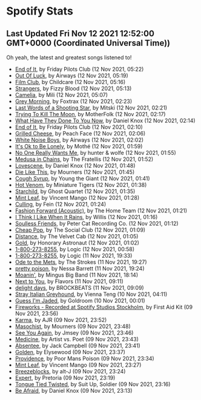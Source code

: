 
# Spotify Stats
## Last Updated Fri Nov 12 2021 12:52:00 GMT+0000 (Coordinated Universal Time))

Oh yeah, the latest and greatest songs listened to!

- [End of It](https://www.last.fm/music/Friday+Pilots+Club/_/End+of+It), by Friday Pilots Club (12 Nov 2021, 05:22)
- [Out Of Luck](https://www.last.fm/music/Airways/_/Out+Of+Luck), by Airways (12 Nov 2021, 05:19)
- [Film Club](https://www.last.fm/music/Childcare/_/Film+Club), by Childcare (12 Nov 2021, 05:16)
- [Strangers](https://www.last.fm/music/Fizzy+Blood/_/Strangers), by Fizzy Blood (12 Nov 2021, 05:13)
- [Camelia](https://www.last.fm/music/Mili/_/Camelia), by Mili (12 Nov 2021, 05:07)
- [Grey Morning](https://www.last.fm/music/Foxtrax/_/Grey+Morning), by Foxtrax (12 Nov 2021, 02:23)
- [Last Words of a Shooting Star](https://www.last.fm/music/Mitski/_/Last+Words+of+a+Shooting+Star), by Mitski (12 Nov 2021, 02:21)
- [Trying To Kill The Moon](https://www.last.fm/music/MotherFolk/_/Trying+To+Kill+The+Moon), by MotherFolk (12 Nov 2021, 02:17)
- [What Have They Done To You Now](https://www.last.fm/music/Daniel+Knox/_/What+Have+They+Done+To+You+Now), by Daniel Knox (12 Nov 2021, 02:14)
- [End of It](https://www.last.fm/music/Friday+Pilots+Club/_/End+of+It), by Friday Pilots Club (12 Nov 2021, 02:10)
- [Grilled Cheese](https://www.last.fm/music/Peach+Face/_/Grilled+Cheese), by Peach Face (12 Nov 2021, 02:06)
- [White Noise Boys](https://www.last.fm/music/Airways/_/White+Noise+Boys), by Airways (12 Nov 2021, 02:02)
- [It's Ok to Be Lonely](https://www.last.fm/music/Moth%C3%A9/_/It%27s+Ok+to+Be+Lonely), by Mothé (12 Nov 2021, 01:59)
- [No One Really Wants Me](https://www.last.fm/music/hunter+&+wolfe/_/No+One+Really+Wants+Me), by hunter & wolfe (12 Nov 2021, 01:55)
- [Medusa in Chains](https://www.last.fm/music/The+Fratellis/_/Medusa+in+Chains), by The Fratellis (12 Nov 2021, 01:52)
- [Lovescene](https://www.last.fm/music/Daniel+Knox/_/Lovescene), by Daniel Knox (12 Nov 2021, 01:48)
- [Die Like This](https://www.last.fm/music/Mourners/_/Die+Like+This), by Mourners (12 Nov 2021, 01:45)
- [Cough Syrup](https://www.last.fm/music/Young+the+Giant/_/Cough+Syrup), by Young the Giant (12 Nov 2021, 01:41)
- [Hot Venom](https://www.last.fm/music/Miniature+Tigers/_/Hot+Venom), by Miniature Tigers (12 Nov 2021, 01:38)
- [Starchild](https://www.last.fm/music/Ghost+Quartet/_/Starchild), by Ghost Quartet (12 Nov 2021, 01:35)
- [Mint Leaf](https://www.last.fm/music/Vincent+Mango/_/Mint+Leaf), by Vincent Mango (12 Nov 2021, 01:28)
- [Culling](https://www.last.fm/music/Fein/_/Culling), by Fein (12 Nov 2021, 01:24)
- [Fashion Forward (Acoustic)](https://www.last.fm/music/The+Home+Team/_/Fashion+Forward+(Acoustic)), by The Home Team (12 Nov 2021, 01:21)
- [I Think I Like When It Rains](https://www.last.fm/music/Willis/_/I+Think+I+Like+When+It+Rains), by Willis (12 Nov 2021, 01:16)
- [Soulless Friends](https://www.last.fm/music/Peter+Cat+Recording+Co./_/Soulless+Friends), by Peter Cat Recording Co. (12 Nov 2021, 01:12)
- [Cheap Pop](https://www.last.fm/music/The+Social+Club/_/Cheap+Pop), by The Social Club (12 Nov 2021, 01:09)
- [Distance](https://www.last.fm/music/The+Velvet+Cab/_/Distance), by The Velvet Cab (12 Nov 2021, 01:05)
- [Gold](https://www.last.fm/music/Honorary+Astronaut/_/Gold), by Honorary Astronaut (12 Nov 2021, 01:02)
- [1-800-273-8255](https://www.last.fm/music/Logic/_/1-800-273-8255), by Logic (12 Nov 2021, 00:58)
- [1-800-273-8255](https://www.last.fm/music/Logic/_/1-800-273-8255), by Logic (11 Nov 2021, 19:33)
- [Ode to the Mets](https://www.last.fm/music/The+Strokes/_/Ode+to+the+Mets), by The Strokes (11 Nov 2021, 19:27)
- [pretty poison](https://www.last.fm/music/Nessa+Barrett/_/pretty+poison), by Nessa Barrett (11 Nov 2021, 19:24)
- [Moanin'](https://www.last.fm/music/Mingus+Big+Band/_/Moanin%27), by Mingus Big Band (11 Nov 2021, 18:14)
- [Next to You](https://www.last.fm/music/Flavors/_/Next+to+You), by Flavors (11 Nov 2021, 09:11)
- [delight days](https://www.last.fm/music/BROCKBEATS/_/delight+days), by BROCKBEATS (11 Nov 2021, 09:09)
- [Stray Italian Greyhound](https://www.last.fm/music/Vienna+Teng/_/Stray+Italian+Greyhound), by Vienna Teng (10 Nov 2021, 04:11)
- [Guess I'm Jaded](https://www.last.fm/music/Goldroom/_/Guess+I%27m+Jaded), by Goldroom (10 Nov 2021, 00:01)
- [Fireworks - Recorded at Spotify Studios Stockholm](https://www.last.fm/music/First+Aid+Kit/_/Fireworks+-+Recorded+at+Spotify+Studios+Stockholm), by First Aid Kit (09 Nov 2021, 23:56)
- [Karma](https://www.last.fm/music/AJR/_/Karma), by AJR (09 Nov 2021, 23:52)
- [Masochist](https://www.last.fm/music/Mourners/_/Masochist), by Mourners (09 Nov 2021, 23:48)
- [See You Again](https://www.last.fm/music/Jmsey/_/See+You+Again), by Jmsey (09 Nov 2021, 23:46)
- [Medicine](https://www.last.fm/music/Artist+vs.+Poet/_/Medicine), by Artist vs. Poet (09 Nov 2021, 23:43)
- [Absentee](https://www.last.fm/music/Jack+Campbell/_/Absentee), by Jack Campbell (09 Nov 2021, 23:41)
- [Golden](https://www.last.fm/music/Elysewood/_/Golden), by Elysewood (09 Nov 2021, 23:37)
- [Providence](https://www.last.fm/music/Poor+Mans+Poison/_/Providence), by Poor Mans Poison (09 Nov 2021, 23:34)
- [Mint Leaf](https://www.last.fm/music/Vincent+Mango/_/Mint+Leaf), by Vincent Mango (09 Nov 2021, 23:27)
- [Breezeblocks](https://www.last.fm/music/alt-J/_/Breezeblocks), by alt-J (09 Nov 2021, 23:24)
- [Expert](https://www.last.fm/music/Pretoria/_/Expert), by Pretoria (09 Nov 2021, 23:19)
- [Tongue Tied Twisted](https://www.last.fm/music/Suit+Up,+Soldier/_/Tongue+Tied+Twisted), by Suit Up, Soldier (09 Nov 2021, 23:16)
- [Be Afraid](https://www.last.fm/music/Daniel+Knox/_/Be+Afraid), by Daniel Knox (09 Nov 2021, 23:13)

